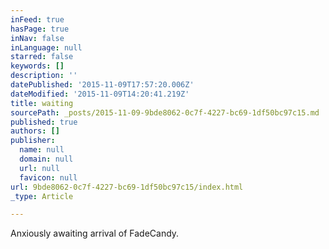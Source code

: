 ```yaml
---
inFeed: true
hasPage: true
inNav: false
inLanguage: null
starred: false
keywords: []
description: ''
datePublished: '2015-11-09T17:57:20.006Z'
dateModified: '2015-11-09T14:20:41.219Z'
title: waiting
sourcePath: _posts/2015-11-09-9bde8062-0c7f-4227-bc69-1df50bc97c15.md
published: true
authors: []
publisher:
  name: null
  domain: null
  url: null
  favicon: null
url: 9bde8062-0c7f-4227-bc69-1df50bc97c15/index.html
_type: Article

---
```

Anxiously awaiting arrival of FadeCandy.